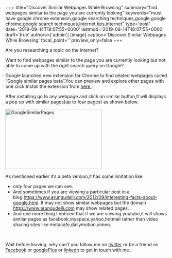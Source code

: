 +++
title="Discover Similar Webpages While Browsing"
summary="find webpages similar to the page you are currently looking"
keywords="must have google chrome extension,google searching techniques,google,google chrome,google search techniques,internet tips,internet"
type='post'
date='2019-09-14T18:07:55+0000'
lastmod='2019-09-14T18:07:55+0000'
draft='true'
authors=['admin']
[image]
caption='Discover Similar Webpages While Browsing'
focal_point=''
preview_only=false
+++








Are you researching a topic on the internet?

Want to find webpages similar to the page you are currently looking but not able to come up with the right search query on Google?

Google launched new extension for Chrome to find related webpages called “Google similar pages beta”.You can preview and explore other pages with one click.Install the extension from <a href="https://chrome.google.com/webstore/detail/google-similar-pages-beta/pjnfggphgdjblhfjaphkjhfpiiekbbej?utm_source=chrome-ntp-icon" target="_blank">here&nbsp;</a>.

After installing go to any webpage and click on similar button,It will displays a pop up with similar pages(up to four pages) as shown below.

<a href="https://arun-arungudellicom.netdna-ssl.com/wp-content/uploads/2012/10/GoogleSimilarPages.jpg"><img class="aligncenter size-medium wp-image-431" title="GoogleSimilarPages" alt="GoogleSimilarPages" src="https://arun-arungudellicom.netdna-ssl.com/wp-content/uploads/2012/10/GoogleSimilarPages-300x187.jpg" width="300" height="187" srcset="https://arun-arungudellicom.netdna-ssl.com/wp-content/uploads/2012/10/GoogleSimilarPages-300x187.jpg 300w, https://arun-arungudellicom.netdna-ssl.com/wp-content/uploads/2012/10/GoogleSimilarPages.jpg 640w" sizes="(max-width: 300px) 100vw, 300px"></a>

As mentioned earlier it’s a beta version,it has some limitation like

<ul><li>only four pages we can see.</li><li>And sometimes if you are viewing a particular post in a blog&nbsp;<a href="https://www.arungudelli.com/2012/09/interesting-facts-about-google.html">https://www.arungudelli.com/2012/09/interesting-facts-about-google.html</a>. It may not show similar webpages but the domain <a href="https://www.arungudelli.com" target="_blank">https://www.arungudelli.com</a>&nbsp;may show related pages.</li><li>And one more thing I noticed that if we are viewing youtube,it will shows similar pages as facebook,myspace,yahoo,hotmail rather than video sharing sites like metacafe,dailymotion,vimeo.</li></ul>

&nbsp;

Wait before leaving.
why can’t you follow me on <a href="https://twitter.com/arungudelli" target="_blank">twitter</a> or be a friend on <a href="https://www.facebook.com/gudelliArun" target="_blank">Facebook</a> or <a href="https://plus.google.com/+ArunkumarGudelli" target="_blank">googlePlus</a> or <a href="https://www.linkedin.com/in/arungudelli/" target="_blank">linkedn</a> to get in touch with me.









